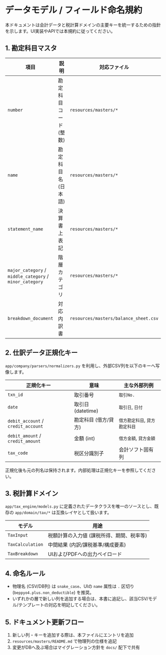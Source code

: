 # データモデル / フィールド命名規約

本ドキュメントは会計データと税計算ドメインの主要キーを統一するための指針を示します。UI実装やAPIでは本規約に従ってください。

## 1. 勘定科目マスタ

| 項目 | 説明 | 対応ファイル | 備考 |
| --- | --- | --- | --- |
| `number` | 勘定科目コード (整数) | `resources/masters/*` | CSV上は `No.` |
| `name` | 勘定科目名 (日本語) | `resources/masters/*` | CSV上は `勘定科目名` |
| `statement_name` | 決算書上表記 | `resources/masters/*` | 省略可 |
| `major_category` / `middle_category` / `minor_category` | 階層カテゴリ | `resources/masters/*` | 省略可 |
| `breakdown_document` | 対応内訳書 | `resources/masters/balance_sheet.csv` | 省略可 |

## 2. 仕訳データ正規化キー

`app/company/parsers/normalizers.py` を利用し、外部CSV列を以下のキーへ写像します。

| 正規化キー | 意味 | 主な外部列例 |
| --- | --- | --- |
| `txn_id` | 取引番号 | `取引No.` |
| `date` | 取引日 (datetime) | `取引日`, `日付` |
| `debit_account` / `credit_account` | 勘定科目 (借方/貸方) | `借方勘定科目`, `貸方勘定科目` |
| `debit_amount` / `credit_amount` | 金額 (int) | `借方金額`, `貸方金額` |
| `tax_code` | 税区分識別子 | 会計ソフト固有列 |

正規化後も元の列名は保持されます。内部処理は正規化キーを参照してください。

## 3. 税計算ドメイン

`app/tax_engine/models.py` に定義されたデータクラスを唯一のソースとし、既存の `app/domain/tax/*` は互換レイヤとして扱います。

| モデル | 用途 |
| --- | --- |
| `TaxInput` | 税額計算の入力値 (課税所得、期間、税率等) |
| `TaxCalculation` | 中間結果 (内訳/課税基準/構成要素) |
| `TaxBreakdown` | UIおよびPDFへの出力ペイロード |

## 4. 命名ルール

- 物理名 (CSV/DB列) は `snake_case`、UIの `name` 属性は `.` 区切り (`beppyo4.plus.non_deductible`) を推奨。
- いずれかの層で新しい列を追加する場合は、本書に追記し、該当CSV/モデル/テンプレートの対応を明記してください。

## 5. ドキュメント更新フロー

1. 新しい列・キーを追加する際は、本ファイルにエントリを追加
2. `resources/masters/README.md` で物理列の仕様を追記
3. 変更がDBへ及ぶ場合はマイグレーション方針を `docs/` 配下で共有
